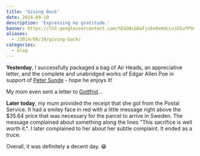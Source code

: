 ```yaml
---
title: 'Giving Back'
date: 2014-09-10
description: 'Expressing my gratitude.'
banner: https://lh3.googleusercontent.com/hEGO8cb6wTju9x0xHdcLnJGSufP5KCLZrd57nQdwTLIkLw95BS5Zw6eX4TfiNkw35xQu6_Qzx-PCjrWBZch7mmUZ3W0JgpMGHZGBnP_JznqUZ8rqDqBk-xnkluWWqIhvOyhwsri16FhDX3UB-qsurc3NKM70zr3RheitpmjJrxLKraYxIS3D5-PqpY6GBjH-Tqp4pkZrODADx7MH6bIU6T1vCbGyfogJnMHXXKosW9Oze-975KzVCrxvFcivpzc2muY3dYgEoxq5ZEGFPw9H9380y4irAuqvU5RuvL19dcJS6Y6XyBvGUOHIhZixbWKtXujPVfWXH4CWU4t0Xw3kPHccKzR_SO0v0ptRG5g7fO5KMYEn_rULK_GbMPVBFgL0IaGxH3xEo-c2qHPLwP_P-zbnJlFX9A5yGG2t_qsCrifyLclZ3blDIbbpWg9OBS8T_PQTrK6gHC-bX2qP5v_d7FatxUvPN_HYgWYnMFdXoMcHxMWfAOXQcrKfmyZ4aaGJCqAwN5NWSKqC9Dhog34pLqwrdv7ae7__v8ViCeLbUzRs1fXyp8ArJbmclghwBlcmCt66Akkf9KVhOXiCEm4EAoNIwuvCL08TEHQkXOc0SfAwO4H0pICBTQkBOzKoV9jO=w391-h220-no
aliases:
  - /2014/09/10/giving-back/
categories:
  - blog
---
```


**Yesterday**, I successfully packaged a bag of Air Heads, an appreciative letter, and the complete and unabridged works of Edgar Allen Poe in support of [Peter Sunde](https://www.facebook.com/pages/Peter-Sunde/126485467393990) - hope he enjoys it!

My mom even sent a letter to [Gottfrid](https://www.facebook.com/pages/Gottfrid-Svartholm/103131853059969)...

**Later today**, my mum provided the receipt that she got from the Postal Service. It had a smiley face in red with a little message right above the \$35.64 price that was necessary for the parcel to arrive in Sweden. The message complained about something along the lines "This sacrifice is well worth it.". I later complained to her about her subtle complaint. It ended as a truce.

Overall, it was definitely a decent day. :grin:
